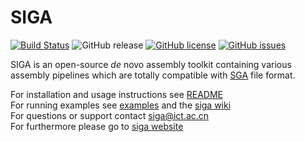 # SIGA 

[![Build Status](https://travis-ci.org/chungongyu/siga.svg?branch=master)](https://travis-ci.org/chungongyu/siga)
![GitHub release](https://img.shields.io/github/release/chungongyu/siga.svg)
[![GitHub license](https://img.shields.io/github/license/chungongyu/siga.svg)](https://github.com/chungongyu/siga)
[![GitHub issues](https://img.shields.io/github/issues/chungongyu/siga.svg)](https://github.com/chungongyu/siga/issues)


SIGA is an open-source *de* novo  assembly toolkit containing various assembly pipelines which are totally compatible with [SGA](https://github.com/jts/sga) file format. 

For installation and usage instructions see [README](README)<br>
For running examples see [examples](examples) and the [siga wiki](https://github.com/chungongyu/siga/wiki)<br>
For questions or support contact [siga@ict.ac.cn](mailto:siga@ict.ac.cn)<br>
For furthermore please go to [siga website](http://bioinfo.ict.ac.cn/siga)<br>
